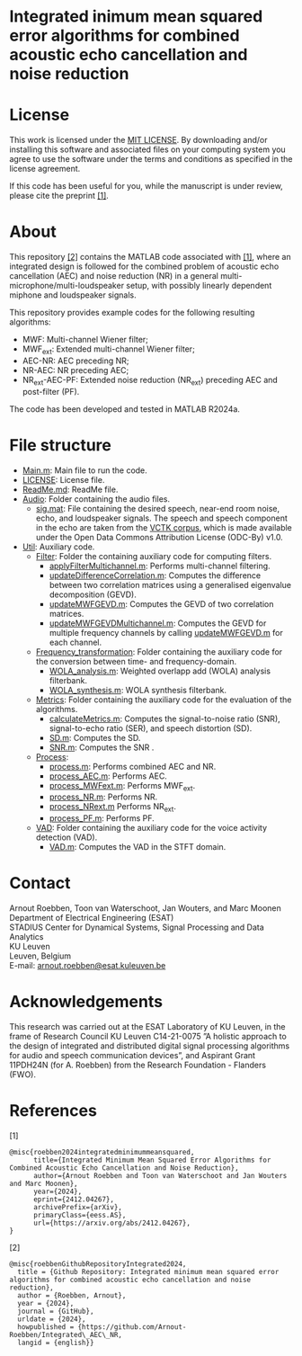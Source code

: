 # Integrated inimum mean squared error algorithms for combined acoustic echo cancellation and noise reduction
# License
This work is licensed under the [MIT LICENSE](LICENSE.md). By downloading and/or installing this software and associated files on your computing system you agree to use the software under the terms and conditions as specified in the license agreement.

If this code has been useful for you, while the manuscript is under review, please cite the preprint [[1]](#References).

# About
This repository [[2]](#References) contains the MATLAB code associated with [[1]](#References), where an integrated design is followed for the combined problem of acoustic echo cancellation (AEC) and noise reduction (NR) in a general multi-microphone/multi-loudspeaker setup, with possibly linearly dependent miphone and loudspeaker signals. 

This repository provides example codes for the following resulting algorithms:
* MWF: Multi-channel Wiener filter;
* MWF<sub>ext</sub>: Extended multi-channel Wiener filter;
* AEC-NR: AEC preceding NR;
* NR-AEC: NR preceding AEC;
* NR<sub>ext</sub>-AEC-PF: Extended noise reduction (NR<sub>ext</sub>) preceding AEC and post-filter (PF).

The code has been developed and tested in MATLAB R2024a.

# File structure

* [Main.m](Main.m): Main file to run the code.
* [LICENSE](LICENSE.md): License file.
* [ReadMe.md](ReadMe.md): ReadMe file.
* [Audio](Audio): Folder containing the audio files.
    - [sig.mat](Audio/sig.mat): File containing the desired speech, near-end room noise, echo, and loudspeaker signals. The speech and speech component in the echo are taken from the [VCTK corpus](https://datashare.ed.ac.uk/handle/10283/3443), which is made available under the Open Data Commons Attribution License (ODC-By) v1.0.
* [Util](Util): Auxiliary code.
    - [Filter](Util/Filter): Folder the containing auxiliary code for computing filters.
        + [applyFilterMultichannel.m](Util/Filter/applyFilterMultichannel.m): Performs multi-channel filtering.
        + [updateDifferenceCorrelation.m](Util/Filter/updateDifferenceCorrelation.m): Computes the difference between two correlation matrices using a generalised eigenvalue decomposition (GEVD).
        + [updateMWFGEVD.m](Util/Filter/updateMWFGEVD.m): Computes the GEVD of two correlation matrices. 
        + [updateMWFGEVDMultichannel.m](Util/Filter/updateMWFGEVDMultichannel.m): Computes the GEVD for multiple frequency channels by calling [updateMWFGEVD.m](Util/Filter/updateMWFGEVD.m) for each channel.
   - [Frequency_transformation](Util/Frequency_transformation): Folder containing the auxiliary code for the conversion between time- and frequency-domain.
        + [WOLA_analysis.m](Util/Frequency_transformation/WOLA_analysis.m): Weighted overlapp add (WOLA) analysis filterbank.
        + [WOLA_synthesis.m](Util/Frequency_transformation/WOLA_synthesis.m): WOLA synthesis filterbank.    
   - [Metrics](Util/Metrics): Folder containing the auxiliary code for the evaluation of the algorithms.
        + [calculateMetrics.m](Util/Metrics/calculateMetrics.m): Computes the signal-to-noise ratio (SNR), signal-to-echo ratio (SER), and speech distortion (SD).
        + [SD.m](Util/Metrics/SD.m): Computes the SD.
        + [SNR.m](Util/Metrics/SNR.m): Computes the SNR .
    - [Process](Util/Process):
        + [process.m](Util/Process/process.m): Performs combined AEC and NR.
        + [process_AEC.m](Util/Process/process_AEC.m): Performs AEC.
        + [process_MWFext.m](Util/Process/process_MWFext.m): Performs MWF<sub>ext</sub>.
        + [process_NR.m](Util/Process/process_NR.m): Performs NR.
        + [process_NRext.m](Util/Process/process_NRext.m) Performs NR<sub>ext</sub>.
        + [process_PF.m](Util/Process/process_PF.m): Performs PF.
    - [VAD](Util/VAD): Folder containing the auxiliary code for the voice activity detection (VAD).
        + [VAD.m](Util/VAD/VAD.m): Computes the VAD in the STFT domain.

# Contact
Arnout Roebben, Toon van Waterschoot, Jan Wouters, and Marc Moonen\
Department of Electrical Engineering (ESAT)\
STADIUS Center for Dynamical Systems, Signal Processing and Data Analytics\
KU Leuven\
Leuven, Belgium\
E-mail: <arnout.roebben@esat.kuleuven.be>

# Acknowledgements
This research was carried out at the ESAT Laboratory of KU Leuven, in the frame of Research Council KU Leuven C14-21-0075 ”A holistic approach to the design of integrated and distributed digital signal processing algorithms for audio and speech communication devices”, and Aspirant Grant 11PDH24N (for A. Roebben) from the Research Foundation - Flanders (FWO).

# References
[1]
```
@misc{roebben2024integratedminimummeansquared,
      title={Integrated Minimum Mean Squared Error Algorithms for Combined Acoustic Echo Cancellation and Noise Reduction}, 
      author={Arnout Roebben and Toon van Waterschoot and Jan Wouters and Marc Moonen},
      year={2024},
      eprint={2412.04267},
      archivePrefix={arXiv},
      primaryClass={eess.AS},
      url={https://arxiv.org/abs/2412.04267}, 
}
```

[2]
```
@misc{roebbenGithubRepositoryIntegrated2024,
  title = {Github Repository: Integrated minimum mean squared error algorithms for combined acoustic echo cancellation and noise reduction},
  author = {Roebben, Arnout},
  year = {2024},
  journal = {GitHub},
  urldate = {2024},
  howpublished = {https://github.com/Arnout-Roebben/Integrated\_AEC\_NR,
  langid = {english}}
```